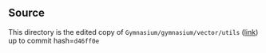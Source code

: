 ## Source
This directory is the edited copy of `Gymnasium/gymnasium/vector/utils` ([link](https://github.com/Farama-Foundation/Gymnasium/tree/main/gymnasium/vector/utils)) up to commit hash=`d46ff0e`